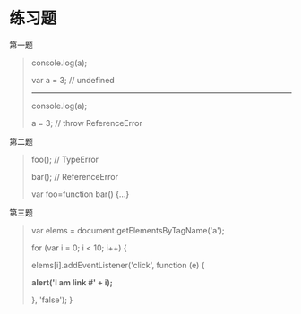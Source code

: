 # 练习题

第一题
 
> console.log(a);
> 
> var a = 3;    // undefined
> 
> -----------
>  console.log(a);
> 
> a = 3;    // throw ReferenceError

第二题


>foo();	//	TypeError
>
>bar();	//	ReferenceError
>
>var foo=function bar()	{...}

第三题

>var elems = document.getElementsByTagName('a');
>
>for (var i = 0; i < 10; i++) {  
>
> elems[i].addEventListener('click', function (e) {
> 
>   **alert('I am link #' + i);**
>        
>    }, 'false');
>}
